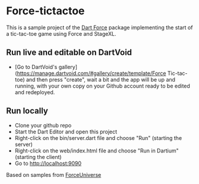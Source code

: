 Force-tictactoe 
=======================

This is a sample project of the [Dart Force](https://github.com/ForceUniverse/dart-force) package implementing the start of a tic-tac-toe game using Force and StageXL.

## Run live and editable on DartVoid
- [Go to DartVoid's gallery](https://manage.dartvoid.com/#gallery/create/template/Force Tic-tac-toe) and then press "create", wait a bit and the app will be up and running, with your own copy on your Github account ready to be edited and redeployed.

## Run locally
- Clone your github repo
- Start the Dart Editor and open this project
- Right-click on the bin/server.dart file and choose "Run" (starting the server)
- Right-click on the web/index.html file and choose "Run in Dartium" (starting the client)
- Go to [http://localhost:9090](http://localhost:9090)

Based on samples from [ForceUniverse](https://github.com/ForceUniverse/)
